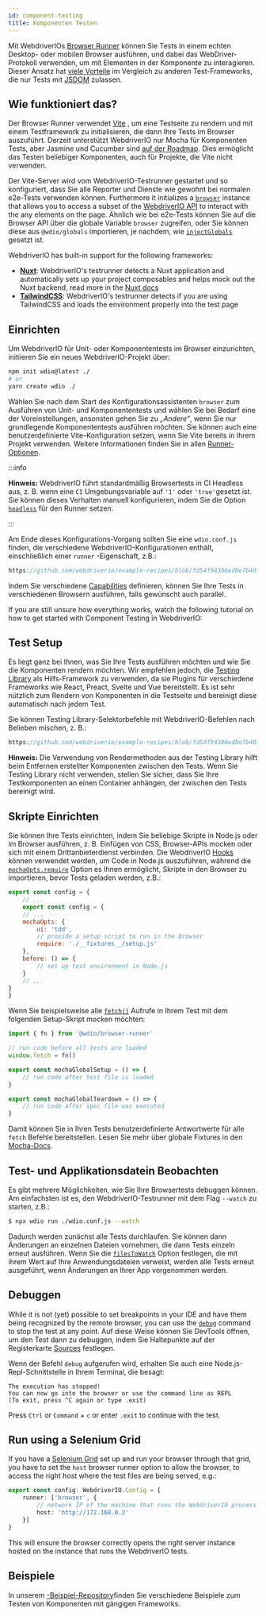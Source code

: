 ```yaml
---
id: component-testing
title: Komponenten Testen
---
```


Mit WebdriverIOs [Browser Runner](/docs/runner#browser-runner) können Sie Tests in einem echten Desktop- oder mobilen Browser ausführen, und dabei das WebDriver-Protokoll verwenden, um mit Elementen in der Komponente zu interagieren. Dieser Ansatz hat [viele Vorteile](/docs/runner#browser-runner) im Vergleich zu anderen Test-Frameworks, die nur Tests mit [JSDOM](https://www.npmjs.com/package/jsdom) zulassen.

## Wie funktioniert das?

Der Browser Runner verwendet [Vite](https://vitejs.dev/) , um eine Testseite zu rendern und mit einem Testframework zu initialisieren, die dann Ihre Tests im Browser auszuführt. Derzeit unterstützt WebdriverIO nur Mocha für Komponenten Tests, aber Jasmine und Cucumber sind [auf der Roadmap](https://github.com/orgs/webdriverio/projects/1). Dies ermöglicht das Testen beliebiger Komponenten, auch für Projekte, die Vite nicht verwenden.

Der Vite-Server wird vom WebdriverIO-Testrunner gestartet und so konfiguriert, dass Sie alle Reporter und Dienste wie gewohnt bei normalen e2e-Tests verwenden können. Furthermore it initializes a [`browser`](/docs/api/browser) instance that allows you to access a subset of the [WebdriverIO API](/docs/api) to interact with the any elements on the page. Ähnlich wie bei e2e-Tests können Sie auf die Browser API über die globale Variable `browser` zugreifen, oder Sie können diese aus `@wdio/globals` importieren, je nachdem, wie [`injectGlobals`](/docs/api/globals) gesetzt ist.

WebdriverIO has built-in support for the following frameworks:

- [__Nuxt__](https://nuxt.com/): WebdriverIO's testrunner detects a Nuxt application and automatically sets up your project composables and helps mock out the Nuxt backend, read more in the [Nuxt docs](/docs/component-testing/vue#testing-vue-components-in-nuxt)
- [__TailwindCSS__](https://tailwindcss.com/): WebdriverIO's testrunner detects if you are using TailwindCSS and loads the environment properly into the test page

## Einrichten

Um WebdriverIO für Unit- oder Komponententests im Browser einzurichten, initiieren Sie ein neues WebdriverIO-Projekt über:

```bash
npm init wdio@latest ./
# or
yarn create wdio ./
```

Wählen Sie nach dem Start des Konfigurationsassistenten `browser` zum Ausführen von Unit- und Komponententests und wählen Sie bei Bedarf eine der Voreinstellungen, ansonsten gehen Sie zu _„Andere“_, wenn Sie nur grundlegende Komponententests ausführen möchten. Sie können auch eine benutzerdefinierte Vite-Konfiguration setzen, wenn Sie Vite bereits in Ihrem Projekt verwenden. Weitere Informationen finden Sie in allen [Runner-Optionen](/docs/runner#runner-options).

:::info

__Hinweis:__ WebdriverIO führt standardmäßig Browsertests in CI Headless aus, z. B. wenn eine `CI` Umgebungsvariable auf `'1'` oder `'true'`gesetzt ist. Sie können dieses Verhalten manuell konfigurieren, indem Sie die Option [`headless`](/docs/runner#headless) für den Runner setzen.

:::

Am Ende dieses Konfigurations-Vorgang sollten Sie eine `wdio.conf.js` finden, die verschiedene WebdriverIO-Konfigurationen enthält, einschließlich einer `runner` -Eigenschaft, z.B.:

```ts reference useHTTPS runmeRepository="git@github.com:webdriverio/example-recipes.git" runmeFileToOpen="component-testing%2FREADME.md"
https://github.com/webdriverio/example-recipes/blob/fd54f94306ed8e7b40f967739164dfe4d6d76b41/wdio.comp.conf.js
```

Indem Sie verschiedene [Capabilities](/docs/configuration#capabilities) definieren, können Sie Ihre Tests in verschiedenen Browsern ausführen, falls gewünscht auch parallel.

If you are still unsure how everything works, watch the following tutorial on how to get started with Component Testing in WebdriverIO:

<LiteYouTubeEmbed id="5vp_3tGtnMc" title="Getting Started with Component Testing in WebdriverIO" />

## Test Setup

Es liegt ganz bei Ihnen, was Sie Ihre Tests ausführen möchten und wie Sie die Komponenten rendern möchten. Wir empfehlen jedoch, die [Testing Library](https://testing-library.com/) als Hilfs-Framework zu verwenden, da sie Plugins für verschiedene Frameworks wie React, Preact, Svelte und Vue bereitstellt. Es ist sehr nützlich zum Rendern von Komponenten in die Testseite und bereinigt diese automatisch nach jedem Test.

Sie können Testing Library-Selektorbefehle mit WebdriverIO-Befehlen nach Belieben mischen, z. B.:

```js reference useHTTPS
https://github.com/webdriverio/example-recipes/blob/fd54f94306ed8e7b40f967739164dfe4d6d76b41/component-testing/svelte-example.js
```

__Hinweis:__ Die Verwendung von Rendermethoden aus der Testing Library hilft beim Entfernen erstellter Komponenten zwischen den Tests. Wenn Sie Testing Library nicht verwenden, stellen Sie sicher, dass Sie Ihre Testkomponenten an einen Container anhängen, der zwischen den Tests bereinigt wird.

## Skripte Einrichten

Sie können Ihre Tests einrichten, indem Sie beliebige Skripte in Node.js oder im Browser ausführen, z. B. Einfügen von CSS, Browser-APIs mocken oder sich mit einem Drittanbieterdienst verbinden. Die WebdriverIO [Hooks](/docs/configuration#hooks) können verwendet werden, um Code in Node.js auszuführen, während die [`mochaOpts.require`](/docs/frameworks#require) Option es Ihnen ermöglicht, Skripte in den Browser zu importieren, bevor Tests geladen werden, z.B.:

```js wdio.conf.js
export const config = {
    // ...
    export const config = {
    // ...
    mochaOpts: {
        ui: 'tdd',
        // provide a setup script to run in the browser
        require: './__fixtures__/setup.js'
    },
    before: () => {
        // set up test environment in Node.js
    }
    // ...
}
}
```

Wenn Sie beispielsweise alle [`fetch()`](https://developer.mozilla.org/en-US/docs/Web/API/fetch) Aufrufe in Ihrem Test mit dem folgenden Setup-Skript mocken möchten:

```js ./fixtures/setup.js
import { fn } from '@wdio/browser-runner'

// run code before all tests are loaded
window.fetch = fn()

export const mochaGlobalSetup = () => {
    // run code after test file is loaded
}

export const mochaGlobalTeardown = () => {
    // run code after spec file was executed
}

```

Damit können Sie in Ihren Tests benutzerdefinierte Antwortwerte für alle `fetch` Befehle bereitstellen. Lesen Sie mehr über globale Fixtures in den [Mocha-Docs](https://mochajs.org/#global-fixtures).

## Test- und Applikationsdatein Beobachten

Es gibt mehrere Möglichkeiten, wie Sie Ihre Browsertests debuggen können. Am einfachsten ist es, den WebdriverIO-Testrunner mit dem Flag `--watch` zu starten, z.B.:

```sh
$ npx wdio run ./wdio.conf.js --watch
```

Dadurch werden zunächst alle Tests durchlaufen. Sie können dann Änderungen an einzelnen Dateien vornehmen, die dann Tests einzeln erneut ausführen. Wenn Sie die [`filesToWatch`](/docs/configuration#filestowatch) Option festlegen, die mit ihrem Wert auf Ihre Anwendungsdateien verweist, werden alle Tests erneut ausgeführt, wenn Änderungen an Ihrer App vorgenommen werden.

## Debuggen

While it is not (yet) possible to set breakpoints in your IDE and have them being recognized by the remote browser, you can use the [`debug`](/docs/api/browser/debug) command to stop the test at any point. Auf diese Weise können Sie DevTools öffnen, um den Test dann zu debuggen, indem Sie Haltepunkte auf der Registerkarte [Sources](https://buddy.works/tutorials/debugging-javascript-efficiently-with-chrome-devtools) festlegen.

Wenn der Befehl `debug` aufgerufen wird, erhalten Sie auch eine Node.js-Repl-Schnittstelle in Ihrem Terminal, die besagt:

```
The execution has stopped!
You can now go into the browser or use the command line as REPL
(To exit, press ^C again or type .exit)
```

Press `Ctrl` or `Command` + `c` or enter `.exit` to continue with the test.

## Run using a Selenium Grid

If you have a [Selenium Grid](https://www.selenium.dev/documentation/grid/) set up and run your browser through that grid, you have to set the `host` browser runner option to allow the browser, to access the right host where the test files are being served, e.g.:

```ts title=wdio.conf.ts
export const config: WebdriverIO.Config = {
    runner: ['browser', {
        // network IP of the machine that runs the WebdriverIO process
        host: 'http://172.168.0.2'
    }]
}
```

This will ensure the browser correctly opens the right server instance hosted on the instance that runs the WebdriverIO tests.

## Beispiele

In unserem [-Beispiel-Repository](https://github.com/webdriverio/component-testing-examples)finden Sie verschiedene Beispiele zum Testen von Komponenten mit gängigen Frameworks.
